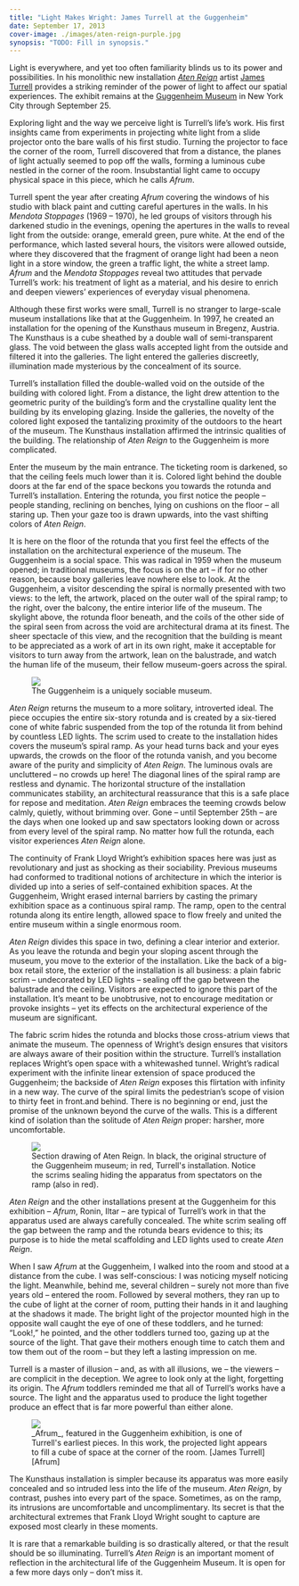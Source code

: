 ```yaml
---
title: "Light Makes Wright: James Turrell at the Guggenheim"
date: September 17, 2013
cover-image: ./images/aten-reign-purple.jpg 
synopsis: "TODO: Fill in synopsis."
---
```


[James Turrell]: http://jamesturrell.com/
[Aten Reign]: http://web.guggenheim.org/exhibitions/turrell/
[Guggenheim Museum]: http://www.guggenheim.org/
[Afrum]: http://jamesturrell.com/work/afrum-white/

Light is everywhere, and yet too often familiarity blinds us to its power and possibilities.  In his monolithic new installation _[Aten Reign][]_ artist [James Turrell][] provides a striking reminder of the power of light to affect our spatial experiences.  The exhibit remains at the [Guggenheim Museum][] in New York City through September 25.

Exploring light and the way we perceive light is Turrell’s life’s work.  His first insights came from experiments in projecting white light from a slide projector onto the bare walls of his first studio.  Turning the projector to face the corner of the room, Turrell discovered that from a distance, the planes of light actually seemed to pop off the walls, forming a luminous cube nestled in the corner of the room.  Insubstantial light came to occupy physical space in this piece, which he calls _Afrum_.

Turrell spent the year after creating _Afrum_ covering the windows of his studio with black paint and cutting careful apertures in the walls.  In his _Mendota Stoppages_ (1969 – 1970), he led groups of visitors through his darkened studio in the evenings, opening the apertures in the walls to reveal light from the outside: orange, emerald green, pure white.  At the end of the performance, which lasted several hours, the visitors were allowed outside, where they discovered that the fragment of orange light had been a neon light in a store window, the green a traffic light, the white a street lamp.  _Afrum_ and the _Mendota Stoppages_ reveal two attitudes that pervade Turrell’s work: his treatment of light as a material, and his desire to enrich and deepen viewers’ experiences of everyday visual phenomena.

Although these first works were small, Turrell is no stranger to large-scale museum installations like that at the Guggenheim.  In 1997, he created an installation for the opening of the Kunsthaus museum in Bregenz, Austria.  The Kunsthaus is a cube sheathed by a double wall of semi-transparent glass.  The void between the glass walls accepted light from the outside and filtered it into the galleries.  The light entered the galleries discreetly, illumination made mysterious by the concealment of its source.

Turrell’s installation filled the double-walled void on the outside of the building with colored light.  From a distance, the light drew attention to the geometric purity of the building’s form and the crystalline quality lent the building by its enveloping glazing.  Inside the galleries, the novelty of the colored light exposed the tantalizing proximity of the outdoors to the heart of the museum.  The Kunsthaus installation affirmed the intrinsic qualities of the building.  The relationship of _Aten Reign_ to the Guggenheim is more complicated.

Enter the museum by the main entrance. The ticketing room is darkened, so that the ceiling feels much lower than it is.  Colored light behind the double doors at the far end of the space beckons you towards the rotunda and Turrell’s installation.  Entering the rotunda, you first notice the people – people standing, reclining on benches, lying on cushions on the floor – all staring up.  Then your gaze too is drawn upwards, into the vast shifting colors of _Aten Reign_.

It is here on the floor of the rotunda that you first feel the effects of the installation on the architectural experience of the museum.  The Guggenheim is a social space.  This was radical in 1959 when the museum opened; in traditional museums, the focus is on the art – if for no other reason, because boxy galleries leave nowhere else to look.  At the Guggenheim, a visitor descending the spiral is normally presented with two views: to the left, the artwork, placed on the outer wall of the spiral ramp; to the right, over the balcony, the entire interior life of the museum.  The skylight above, the rotunda floor beneath, and the coils of the other side of the spiral seen from across the void are architectural drama at its finest.  The sheer spectacle of this view, and the recognition that the building is meant to be appreciated as a work of art in its own right, make it acceptable for visitors to turn away from the artwork, lean on the balustrade, and watch the human life of the museum, their fellow museum-goers across the spiral.

<figure>
<img src="./images/guggenheim-interior.jpg"></img>
<figcaption>The Guggenheim is a uniquely sociable museum.</figcaption>
</figure>

_Aten Reign_ returns the museum to a more solitary, introverted ideal.  The piece occupies the entire six-story rotunda and is created  by a six-tiered cone of white fabric suspended from the top of the rotunda lit from behind by countless LED lights.  The scrim used to create to the installation hides covers the museum’s spiral ramp.  As your head turns back and your eyes upwards, the crowds on the floor of the rotunda vanish, and you become aware of the purity and simplicity of _Aten Reign_.  The luminous ovals are uncluttered – no crowds up here!  The diagonal lines of the spiral ramp are restless and dynamic.  The horizontal structure of the installation communicates stability, an architectural reassurance that this is a safe place for repose and meditation.  _Aten Reign_ embraces the teeming crowds below calmly, quietly, without brimming over.  Gone – until September 25th – are the days when one looked up and saw spectators looking down or across from every level of the spiral ramp.  No matter how full the rotunda, each visitor experiences _Aten Reign_ alone.

The continuity of Frank Lloyd Wright’s exhibition spaces here was just as revolutionary and just as shocking as their sociability.  Previous museums had conformed to traditional notions of architecture in which the interior is divided up into a series of self-contained exhibition spaces.  At the Guggenheim, Wright erased internal barriers by casting the primary exhibition space as a continuous spiral ramp.  The ramp, open to the central rotunda along its entire length, allowed space to flow freely and united the entire museum within a single enormous room.

_Aten Reign_ divides this space in two, defining a clear interior and exterior.   As you leave the rotunda and begin your sloping ascent through the museum, you move to the exterior of the installation.  Like the back of a big-box retail store, the exterior of the installation is all business: a plain fabric scrim – undecorated by LED lights – sealing off the gap between the balustrade and the ceiling. Visitors are expected to ignore this part of the installation.  It’s meant to be unobtrusive, not to encourage meditation or provoke insights – yet its effects on the architectural experience of the museum are significant.

The fabric scrim hides the rotunda and blocks those cross-atrium views that animate the museum.  The openness of Wright’s design ensures that visitors are always aware of their position within the structure.  Turrell’s installation replaces Wright’s open space with a whitewashed tunnel.  Wright’s radical experiment with the infinite linear extension of space produced the Guggenheim; the backside of _Aten Reign_ exposes this flirtation with infinity in a new way. The curve of the spiral limits the pedestrian’s scope of vision to thirty feet in front.and behind. There is no beginning or end, just the promise of the unknown beyond the curve of the walls.  This is a different kind of isolation than the solitude of _Aten Reign_ proper: harsher, more uncomfortable.

<figure>
<img src="./images/aten-reign-guggenheim-section.jpg"></img>
<figcaption>Section drawing of Aten Reign. In black, the original structure of the Guggenheim museum; in red, Turrell's installation. Notice the scrims sealing hiding the apparatus from spectators on the ramp (also in red).</figcaption>
</figure>

_Aten Reign_ and the other installations present at the Guggenheim for this exhibition – _Afrum_, Ronin, Iltar – are typical of Turrell’s work in that the apparatus used are always carefully concealed.  The white scrim sealing off the gap between the ramp and the rotunda bears evidence to this; its purpose is to hide the metal scaffolding and LED lights used to create _Aten Reign_.

When I saw _Afrum_ at the Guggenheim, I walked into the room and stood at a distance from the cube.  I was self-conscious: I was noticing myself noticing the light.  Meanwhile, behind me, several children – surely not more than five years old – entered the room.  Followed by several mothers, they ran up to the cube of light at the corner of room, putting their hands in it and laughing at the shadows it made.  The bright light of the projector mounted high in the opposite wall caught the eye of one of these toddlers, and he turned: “Look!,” he pointed, and the other toddlers turned too, gazing up at the source of the light.  That gave their mothers enough time to catch them and tow them out of the room – but they left a lasting impression on me.

Turrell is a master of illusion – and, as with all illusions, we – the viewers – are complicit in the deception.  We agree to look only at the light, forgetting its origin.  The _Afrum_ toddlers reminded me that all of Turrell’s works have a source.  The light and the apparatus used to produce the light together produce an effect that is far more powerful than either alone.

<figure>
<img src="./images/afrum.jpg"></img>
<figcaption>_Afrum_, featured in the Guggenheim exhibition, is one of Turrell's earliest pieces. In this work, the projected light appears to fill a cube of space at the corner of the room. [James Turrell][Afrum]</figcaption>
</figure>

The Kunsthaus installation is simpler because its apparatus was more easily concealed and so intruded less into the life of the museum.  _Aten Reign_, by contrast, pushes into every part of the space. Sometimes, as on the ramp, its intrusions are uncomfortable and uncomplimentary.  Its secret is that the architectural extremes that Frank Lloyd Wright sought to capture are exposed most clearly in these moments.

It is rare that a remarkable building is so drastically altered, or that the result should be so illuminating.  Turrell’s _Aten Reign_ is an important moment of reflection in the architectural life of the Guggenheim Museum.  It is open for a few more days only – don’t miss it.
